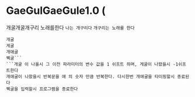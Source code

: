 # GaeGulGaeGule1.0 (
개굴개굴개구리 노래를한다
```나는 개구리다```
```개구리는 노래를 한다```
```개구리의 노래소리는 다음과 같이 나뉜다
개굴
게굴
개애굴
꿱굴```
```개굴 이 나올시 그 이전 파라미터의 변수 값을 1 쉬프트 하며, 게굴이 나왔을시 -1쉬프트한다
개애굴이 나왔을시 반복문을 애 의 숫자 만큼 반복한다. 다시한번 개애굴을 타이핑할시 종료된다
꿱굴을 입력할시 프로그램을 종료한다
```
